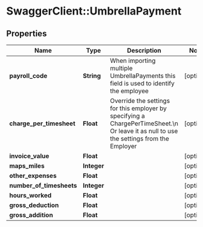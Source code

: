 # SwaggerClient::UmbrellaPayment

## Properties
Name | Type | Description | Notes
------------ | ------------- | ------------- | -------------
**payroll_code** | **String** | When importing multiple UmbrellaPayments this field is used to identify the employee | [optional] 
**charge_per_timesheet** | **Float** | Override the settings for this employer by specifying a ChargePerTimeSheet.\\n  Or leave it as null to use the settings from the Employer | [optional] 
**invoice_value** | **Float** |  | [optional] 
**maps_miles** | **Integer** |  | [optional] 
**other_expenses** | **Float** |  | [optional] 
**number_of_timesheets** | **Integer** |  | [optional] 
**hours_worked** | **Float** |  | [optional] 
**gross_deduction** | **Float** |  | [optional] 
**gross_addition** | **Float** |  | [optional] 

